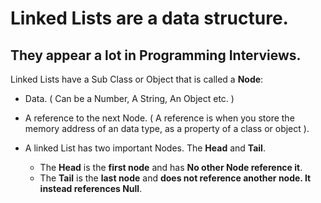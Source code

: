 # Linked Lists are a data structure.
## They appear a lot in Programming Interviews.

Linked Lists have a Sub Class or Object that is called a __Node__: 
* Data. ( Can be a Number, A String, An Object etc. )
* A reference to the next Node.
( A reference is when you store the memory address of an data type, as a property of a class or object ).

* A linked List has two important Nodes.
The __Head__ and __Tail__.
    * The __Head__ is the __first node__ and has __No other Node reference it__.
    * The __Tail__ is the __last node__ and __does not reference another node. It instead
      references Null__.
